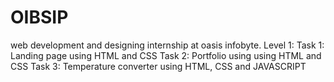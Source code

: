 # OIBSIP
web development and designing internship at oasis infobyte.
Level 1:
Task 1: Landing page using HTML and CSS
Task 2: Portfolio using using HTML and CSS
Task 3: Temperature converter using HTML, CSS and JAVASCRIPT
